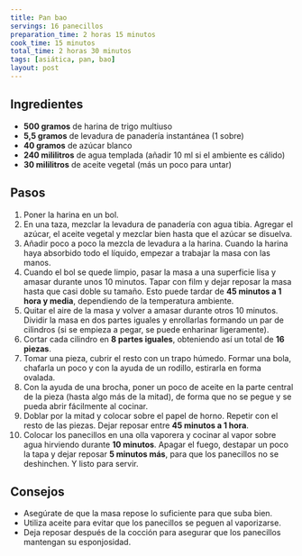 ```yaml
---
title: Pan bao
servings: 16 panecillos
preparation_time: 2 horas 15 minutos
cook_time: 15 minutos
total_time: 2 horas 30 minutos
tags: [asiática, pan, bao]
layout: post
---
```


## Ingredientes

- **500 gramos** de harina de trigo multiuso
- **5,5 gramos** de levadura de panadería instantánea (1 sobre)
- **40 gramos** de azúcar blanco
- **240 mililitros** de agua templada (añadir 10 ml si el ambiente es cálido)
- **30 mililitros** de aceite vegetal (más un poco para untar)

## Pasos

1. Poner la harina en un bol.
2. En una taza, mezclar la levadura de panadería con agua tibia. Agregar el azúcar, el aceite vegetal y mezclar bien hasta que el azúcar se disuelva.
3. Añadir poco a poco la mezcla de levadura a la harina. Cuando la harina haya absorbido todo el líquido, empezar a trabajar la masa con las manos.
4. Cuando el bol se quede limpio, pasar la masa a una superficie lisa y amasar durante unos 10 minutos. Tapar con film y dejar reposar la masa hasta que casi doble su tamaño. Esto puede tardar de **45 minutos a 1 hora y media**, dependiendo de la temperatura ambiente.
5. Quitar el aire de la masa y volver a amasar durante otros 10 minutos. Dividir la masa en dos partes iguales y enrollarlas formando un par de cilindros (si se empieza a pegar, se puede enharinar ligeramente).
6. Cortar cada cilindro en **8 partes iguales**, obteniendo así un total de **16 piezas**.
7. Tomar una pieza, cubrir el resto con un trapo húmedo. Formar una bola, chafarla un poco y con la ayuda de un rodillo, estirarla en forma ovalada.
8. Con la ayuda de una brocha, poner un poco de aceite en la parte central de la pieza (hasta algo más de la mitad), de forma que no se pegue y se pueda abrir fácilmente al cocinar.
9. Doblar por la mitad y colocar sobre el papel de horno. Repetir con el resto de las piezas. Dejar reposar entre **45 minutos a 1 hora**.
10. Colocar los panecillos en una olla vaporera y cocinar al vapor sobre agua hirviendo durante **10 minutos**. Apagar el fuego, destapar un poco la tapa y dejar reposar **5 minutos más**, para que los panecillos no se deshinchen. Y listo para servir.

## Consejos

- Asegúrate de que la masa repose lo suficiente para que suba bien.
- Utiliza aceite para evitar que los panecillos se peguen al vaporizarse.
- Deja reposar después de la cocción para asegurar que los panecillos mantengan su esponjosidad.

